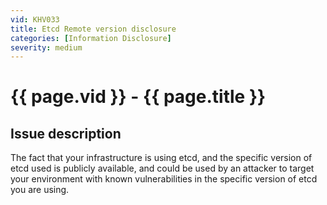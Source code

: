 ```yaml
---
vid: KHV033
title: Etcd Remote version disclosure
categories: [Information Disclosure]
severity: medium
---
```


# {{ page.vid }} - {{ page.title }}

## Issue description

The fact that your infrastructure is using etcd, and the specific version of etcd used is publicly available, and could be used by an attacker to target your environment with known vulnerabilities in the specific version of etcd you are using.

